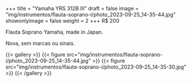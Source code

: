 +++
title = "Yamaha YRS 312B III"
draft = false
image = "img/instrumentos/flauta-soprano-i/photo_2023-09-25_14-35-44.jpg"
showonlyimage = false
weight = 2
+++
<span class="price">R$ 200</span>

<!--more-->
Flauta Soprano Yamaha, made in Japan.

Nova, sem marcas ou sinais.

{{< gallery >}}
{{< figure src="img/instrumentos/flauta-soprano-i/photo_2023-09-25_14-35-44.jpg" >}}
{{< figure src="img/instrumentos/flauta-soprano-i/photo_2023-09-25_14-35-30.jpg" >}}
{{< /gallery >}}

